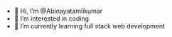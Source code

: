 - 👋 Hi, I’m @Abinayatamilkumar
- 👀 I’m interested in coding
- 🌱 I’m currently learning full stack web development



<!---
Abinayatamilkumar/Abinayatamilkumar is a ✨ special ✨ repository because its `README.md` (this file) appears on your GitHub profile.
You can click the Preview link to take a look at your changes.
--->
